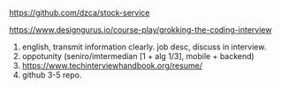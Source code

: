 
https://github.com/dzca/stock-service

https://www.designgurus.io/course-play/grokking-the-coding-interview

1. english, transmit information clearly. job desc, discuss in interview.
2. oppotunity (seniro/imtermedian [1 + alg 1/3], mobile + backend)
3. https://www.techinterviewhandbook.org/resume/
4. github 3-5 repo. 
